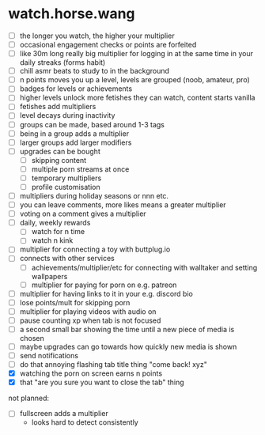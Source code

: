 # watch.horse.wang

- [ ] the longer you watch, the higher your multiplier
- [ ] occasional engagement checks or points are forfeited
- [ ] like 30m long really big multiplier for logging in at the same time in your daily streaks (forms habit)
- [ ] chill asmr beats to study to in the background
- [ ] n points moves you up a level, levels are grouped (noob, amateur, pro)
- [ ] badges for levels or achievements
- [ ] higher levels unlock more fetishes they can watch, content starts vanilla
- [ ] fetishes add multipliers
- [ ] level decays during inactivity
- [ ] groups can be made, based around 1-3 tags
- [ ] being in a group adds a multiplier
- [ ] larger groups add larger modifiers
- [ ] upgrades can be bought
    - [ ] skipping content
    - [ ] multiple porn streams at once
    - [ ] temporary multipliers
    - [ ] profile customisation
- [ ] multipliers during holiday seasons or nnn etc.
- [ ] you can leave comments, more likes means a greater multiplier
- [ ] voting on a comment gives a multiplier
- [ ] daily, weekly rewards
    - [ ] watch for n time
    - [ ] watch n kink
- [ ] multiplier for connecting a toy with buttplug.io
- [ ] connects with other services
    - [ ] achievements/multiplier/etc for connecting with walltaker and setting wallpapers
    - [ ] multiplier for paying for porn on e.g. patreon
- [ ] multiplier for having links to it in your e.g. discord bio
- [ ] lose points/mult for skipping porn
- [ ] multiplier for playing videos with audio on
- [ ] pause counting xp when tab is not focused
- [ ] a second small bar showing the time until a new piece of media is chosen
- [ ] maybe upgrades can go towards how quickly new media is shown
- [ ] send notifications
- [ ] do that annoying flashing tab title thing "come back! xyz"
- [x] watching the porn on screen earns n points
- [x] that "are you sure you want to close the tab" thing

not planned:

- [ ] fullscreen adds a multiplier
    - looks hard to detect consistently
